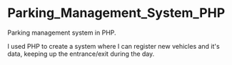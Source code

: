 # Parking_Management_System_PHP
Parking management system in PHP. 

I used PHP to create a system where I can register new vehicles and it's data, keeping up the entrance/exit during the day.
